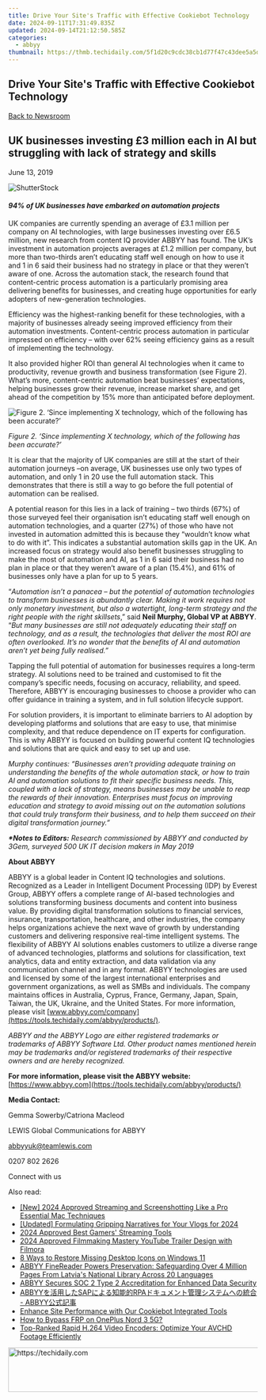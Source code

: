 ```yaml
---
title: Drive Your Site's Traffic with Effective Cookiebot Technology
date: 2024-09-11T17:31:49.835Z
updated: 2024-09-14T21:12:50.585Z
categories:
  - abbyy
thumbnail: https://thmb.techidaily.com/5f1d20c9cdc38cb1d77f47c43dee5a5d477e2ff178ada3de9653ceb21ae65a7a.jpg
---
```


## Drive Your Site's Traffic with Effective Cookiebot Technology

[Back to Newsroom](https://tools.techidaily.com/abbyy/products/)

## UK businesses investing £3 million each in AI but struggling with lack of strategy and skills

June 13, 2019

![ShutterStock](https://content.abbyy.com/-/media/project/abbyy/abbyy/branchtemplates/shutterstock_1272462163_1296-x-729.jpg?h=729&iar=0&w=1296)

#### _94% of UK businesses have embarked on automation projects_

UK companies are currently spending an average of £3.1 million per company on AI technologies, with large businesses investing over £6.5 million, new research from content IQ provider ABBYY has found. The UK’s investment in automation projects averages at £1.2 million per company, but more than two-thirds aren’t educating staff well enough on how to use it and 1 in 6 said their business had no strategy in place or that they weren’t aware of one. Across the automation stack, the research found that content-centric process automation is a particularly promising area delivering benefits for businesses, and creating huge opportunities for early adopters of new-generation technologies.

Efficiency was the highest-ranking benefit for these technologies, with a majority of businesses already seeing improved efficiency from their automation investments. Content-centric process automation in particular impressed on efficiency – with over 62% seeing efficiency gains as a result of implementing the technology.

It also provided higher ROI than general AI technologies when it came to productivity, revenue growth and business transformation (see Figure 2). What’s more, content-centric automation beat businesses’ expectations, helping businesses grow their revenue, increase market share, and get ahead of the competition by 15% more than anticipated before deployment.  
  
![Figure 2. ‘Since implementing X technology, which of the following has been accurate?’](https://static1.abbyy.com/abbyycommedia/22292/table-1.jpg)

_Figure 2\. ‘Since implementing X technology, which of the following has been accurate?’_

  
It is clear that the majority of UK companies are still at the start of their automation journeys –on average, UK businesses use only two types of automation, and only 1 in 20 use the full automation stack. This demonstrates that there is still a way to go before the full potential of automation can be realised.

A potential reason for this lies in a lack of training – two thirds (67%) of those surveyed feel their organisation isn’t educating staff well enough on automation technologies, and a quarter (27%) of those who have not invested in automation admitted this is because they “wouldn’t know what to do with it”. This indicates a substantial automation skills gap in the UK. An increased focus on strategy would also benefit businesses struggling to make the most of automation and AI, as 1 in 6 said their business had no plan in place or that they weren’t aware of a plan (15.4%), and 61% of businesses only have a plan for up to 5 years.

“_Automation isn’t a panacea – but the potential of automation technologies to transform businesses is abundantly clear. Making it work requires not only monetary investment, but also a watertight, long-term strategy and the right people with the right skillsets_,” said **Neil Murphy, Global VP at ABBYY**. “_But many businesses are still not adequately educating their staff on technology, and as a result, the technologies that deliver the most ROI are often overlooked. It’s no wonder that the benefits of AI and automation aren’t yet being fully realised.”_

Tapping the full potential of automation for businesses requires a long-term strategy. AI solutions need to be trained and customised to fit the company’s specific needs, focusing on accuracy, reliability, and speed. Therefore, ABBYY is encouraging businesses to choose a provider who can offer guidance in training a system, and in full solution lifecycle support.

For solution providers, it is important to eliminate barriers to AI adoption by developing platforms and solutions that are easy to use, that minimise complexity, and that reduce dependence on IT experts for configuration. This is why ABBYY is focused on building powerful content IQ technologies and solutions that are quick and easy to set up and use.

_Murphy continues: “Businesses aren’t providing adequate training on understanding the benefits of the whole automation stack, or how to train AI and automation solutions to fit their specific business needs. This, coupled with a lack of strategy, means businesses may be unable to reap the rewards of their innovation. Enterprises must focus on improving education and strategy to avoid missing out on the automation solutions that could truly transform their business, and to help them succeed on their digital transformation journey.”_

**_\*Notes to Editors:_** _Research commissioned by ABBYY and conducted by 3Gem, surveyed 500 UK IT decision makers in May 2019_
  
  
**About ABBYY** 

ABBYY is a global leader in Content IQ technologies and solutions. Recognized as a Leader in Intelligent Document Processing (IDP) by Everest Group, ABBYY offers a complete range of AI-based technologies and solutions transforming business documents and content into business value. By providing digital transformation solutions to financial services, insurance, transportation, healthcare, and other industries, the company helps organizations achieve the next wave of growth by understanding customers and delivering responsive real-time intelligent systems. The flexibility of ABBYY AI solutions enables customers to utilize a diverse range of advanced technologies, platforms and solutions for classification, text analytics, data and entity extraction, and data validation via any communication channel and in any format. ABBYY technologies are used and licensed by some of the largest international enterprises and government organizations, as well as SMBs and individuals. The company maintains offices in Australia, Cyprus, France, Germany, Japan, Spain, Taiwan, the UK, Ukraine, and the United States. For more information, please visit [www.abbyy.com/company](https://tools.techidaily.com/abbyy/products/).

_ABBYY and the ABBYY Logo are either registered trademarks or trademarks of ABBYY Software Ltd. Other product names mentioned herein may be trademarks and/or registered trademarks of their respective owners and are hereby recognized._

**For more information, please visit the ABBYY website:** [https://www.abbyy.com](https://tools.techidaily.com/abbyy/products/)

  
**Media Contact:**

Gemma Sowerby/Catriona Macleod

LEWIS Global Communications for ABBYY

[abbyyuk@teamlewis.com](https://tools.techidaily.com/abbyy/products/)

0207 802 2626

Connect with us

<ins class="adsbygoogle"
     style="display:block"
     data-ad-format="autorelaxed"
     data-ad-client="ca-pub-7571918770474297"
     data-ad-slot="1223367746"></ins>

<ins class="adsbygoogle"
     style="display:block"
     data-ad-client="ca-pub-7571918770474297"
     data-ad-slot="8358498916"
     data-ad-format="auto"
     data-full-width-responsive="true"></ins>

<span class="atpl-alsoreadstyle">Also read:</span>
<div><ul>
<li><a href="https://visual-screen-recording.techidaily.com/new-2024-approved-streaming-and-screenshotting-like-a-pro-essential-mac-techniques/"><u>[New] 2024 Approved Streaming and Screenshotting Like a Pro Essential Mac Techniques</u></a></li>
<li><a href="https://fox-cloud.techidaily.com/updated-formulating-gripping-narratives-for-your-vlogs-for-2024/"><u>[Updated] Formulating Gripping Narratives for Your Vlogs for 2024</u></a></li>
<li><a href="https://youtube-zero.techidaily.com/approved-best-gamers-streaming-tools/"><u>2024 Approved Best Gamers' Streaming Tools</u></a></li>
<li><a href="https://youtube-stream.techidaily.com/2024-approved-filmmaking-mastery-youtube-trailer-design-with-filmora/"><u>2024 Approved Filmmaking Mastery YouTube Trailer Design with Filmora</u></a></li>
<li><a href="https://win11.techidaily.com/8-ways-to-restore-missing-desktop-icons-on-windows-11/"><u>8 Ways to Restore Missing Desktop Icons on Windows 11</u></a></li>
<li><a href="https://solve-manuals.techidaily.com/abbyy-finereader-powers-preservation-safeguarding-over-4-million-pages-from-latvias-national-library-across-20-languages/"><u>ABBYY FineReader Powers Preservation: Safeguarding Over 4 Million Pages From Latvia's National Library Across 20 Languages</u></a></li>
<li><a href="https://solve-manuals.techidaily.com/abbyy-secures-soc-2-type-2-accreditation-for-enhanced-data-security/"><u>ABBYY Secures SOC 2 Type 2 Accreditation for Enhanced Data Security</u></a></li>
<li><a href="https://solve-manuals.techidaily.com/abbyysaprpa-abbyy/"><u>ABBYYを活用したSAPによる知能的RPAドキュメント管理システムへの統合 - ABBYY公式記事</u></a></li>
<li><a href="https://solve-popular.techidaily.com/enhance-site-performance-with-our-cookiebot-integrated-tools/"><u>Enhance Site Performance with Our Cookiebot Integrated Tools</u></a></li>
<li><a href="https://android-frp.techidaily.com/how-to-bypass-frp-on-oneplus-nord-3-5g-by-drfone-android/"><u>How to Bypass FRP on OnePlus Nord 3 5G?</u></a></li>
<li><a href="https://some-guidance.techidaily.com/top-ranked-rapid-h264-video-encoders-optimize-your-avchd-footage-efficiently/"><u>Top-Ranked Rapid H.264 Video Encoders: Optimize Your AVCHD Footage Efficiently</u></a></li>
</ul></div>

<!-- affiliate ads begin -->
<a href="https://aidotcom.pxf.io/c/5597632/2134500/19576" target="_top" id="2134500">
  <img src="//a.impactradius-go.com/display-ad/19576-2134500" border="0" alt="https://techidaily.com" width="600" height="90"/>
</a>
<img height="0" width="0" src="https://aidotcom.pxf.io/i/5597632/2134500/19576" style="position:absolute;visibility:hidden;" border="0" />
<!-- affiliate ads end -->

